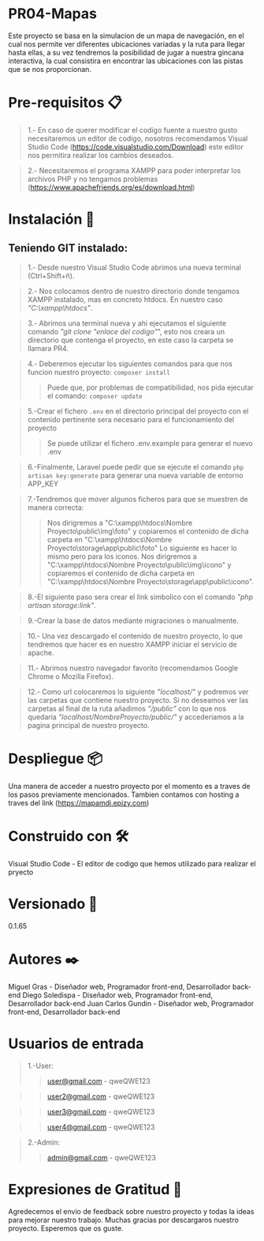 # PR04-Mapas

Este proyecto se basa en la simulacion de un mapa de navegación, en el cual nos permite ver diferentes ubicaciones variadas y la ruta para llegar hasta ellas,
a su vez tendremos la posibilidad de jugar a nuestra gincana interactiva, la cual consistira en encontrar las ubicaciones con las pistas que se nos proporcionan.

# Pre-requisitos 📋

>1.- En caso de querer modificar el codigo fuente a nuestro gusto necesitaremos un editor de codigo, nosotros recomendamos Visual Studio Code (https://code.visualstudio.com/Download) este editor nos permitira realizar los cambios deseados.

>2.- Necesitaremos el programa XAMPP para poder interpretar los archivos PHP y no tengamos problemas (https://www.apachefriends.org/es/download.html)

# Instalación 🔧

## Teniendo GIT instalado:

>1.- Desde nuestro Visual Studio Code abrimos una nueva terminal (Ctrl+Shift+ñ).

>2.- Nos colocamos dentro de nuestro directorio donde tengamos XAMPP instalado, mas en concreto htdocs. En nuestro caso _"C:\xampp\htdocs"_.

>3.- Abrimos una terminal nueva y ahi ejecutamos el siguiente comando _"git clone "enlace del codigo"_", esto nos creara un directorio que contenga el proyecto, en este caso la carpeta se llamara PR4.

>4.- Deberemos ejecutar los siguientes comandos para que nos funcion nuestro proyecto: ```composer install``` 
>>Puede que, por problemas de compatibilidad, nos pida ejecutar el comando: ```composer update```

>5.-Crear el fichero ```.env``` en el directorio principal del proyecto con el contenido pertinente sera necesario para el funcionamiento del proyecto
>>Se puede utilizar el fichero .env.example para generar el nuevo .env

>6.-Finalmente, Laravel puede pedir que se ejecute el comando ```php artisan key:generate``` para generar una nueva variable de entorno APP_KEY

>7.-Tendremos que mover algunos ficheros para que se muestren de manera correcta:
>>Nos dirigremos a "C:\xampp\htdocs\Nombre Proyecto\public\img\foto" y copiaremos el contenido de dicha carpeta en "C:\xampp\htdocs\Nombre Proyecto\storage\app\public\foto"
>>Lo siguiente es hacer lo mismo pero para los iconos. Nos dirigremos a "C:\xampp\htdocs\Nombre Proyecto\public\img\icono" y copiaremos el contenido de dicha carpeta en "C:\xampp\htdocs\Nombre Proyecto\storage\app\public\icono".

>8.-El siguiente paso sera crear el link simbolico con el comando _"php artisan storage:link"_.

>9.-Crear la base de datos mediante migraciones o manualmente.

>10.- Una vez descargado el contenido de nuestro proyecto, lo que tendremos que hacer es en nuestro XAMPP iniciar el servicio de apache.

>11.- Abrimos nuestro navegador favorito (recomendamos Google Chrome o Mozilla Firefox).

>12.- Como url colocaremos lo siguiente _"localhost/"_ y podremos ver las carpetas que contiene nuestro proyecto. Si no deseamos ver las carpetas al final de la ruta añadimos _"/public"_ con lo que nos quedaria _"localhost/NombreProyecto/public/"_ y accederiamos a la pagina principal de nuestro proyecto.


# Despliegue 📦

Una manera de acceder a nuestro proyecto por el momento es a traves de los pasos previamente mencionados.
Tambien contamos con hosting a traves del link (https://mapamdj.epizy.com)

# Construido con 🛠️
Visual Studio Code - El editor de codigo que hemos utilizado para realizar el pryecto

# Versionado 📌
0.1.65

# Autores ✒️
Miguel Gras - Diseñador web, Programador front-end, Desarrollador back-end
Diego Soledispa - Diseñador web, Programador front-end, Desarrollador back-end
Juan Carlos Gundin - Diseñador web, Programador front-end, Desarrollador back-end

# Usuarios de entrada
>1.-User:
  >>user@gmail.com - qweQWE123
  
  >>user2@gmail.com - qweQWE123
  
  >>user3@gmail.com - qweQWE123
  
  >>user4@gmail.com - qweQWE123

>2.-Admin:
  >>admin@gmail.com - qweQWE123

# Expresiones de Gratitud 🎁
Agredecemos el envio de feedback sobre nuestro proyecto y todas la ideas para mejorar nuestro trabajo.
Muchas gracias por descargaros nuestro proyecto. Esperemos que os guste.
